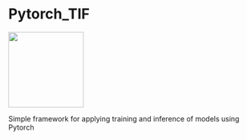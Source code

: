 # Pytorch_TIF

<img src="https://user-images.githubusercontent.com/105294556/225421003-169f698f-4be1-4087-bcf3-608a349572da.svg" width="150" height="150">

Simple framework for applying training and inference of models using Pytorch 
